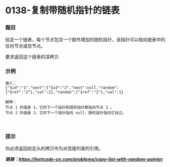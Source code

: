 # 0138-复制带随机指针的链表

### 题目　

给定一个链表，每个节点包含一个额外增加的随机指针，该指针可以指向链表中的任何节点或空节点。

要求返回这个链表的深拷贝.

### 示例

    输入：
    {"$id":"1","next":{"$id":"2","next":null,"random":{"$ref":"2"},"val":2},"random":{"$ref":"2"},"val":1}

    解释：
    节点 1 的值是 1，它的下一个指针和随机指针都指向节点 2 。
    节点 2 的值是 2，它的下一个指针指向 null，随机指针指向它自己。
 
### 提示

你必须返回给定头的拷贝作为对克隆列表的引用。

***链接：https://leetcode-cn.com/problems/copy-list-with-random-pointer***
